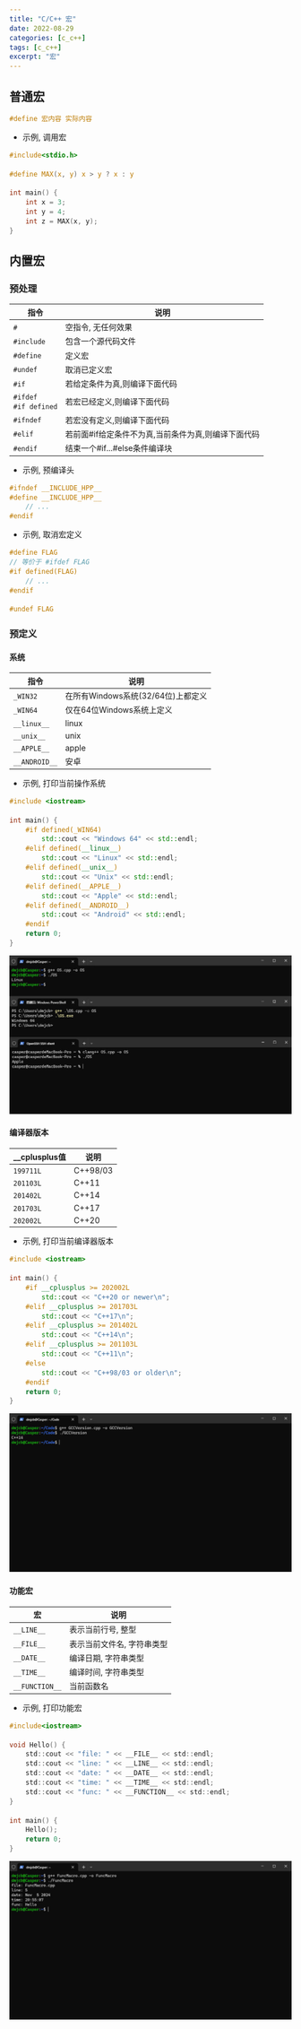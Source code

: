 ```yaml
---
title: "C/C++ 宏"
date: 2022-08-29
categories: [c_c++]
tags: [c_c++]
excerpt: "宏"
---
```


## 普通宏

```c
#define 宏内容 实际内容
```

- 示例, 调用宏

```c
#include<stdio.h>

#define MAX(x, y) x > y ? x : y

int main() {
    int x = 3;
    int y = 4;
    int z = MAX(x, y);
}
```

## 内置宏

### 预处理

| 指令     | 说明                                                |
| -------- | -------------------------------------------------- |
| `#`        | 空指令, 无任何效果                                 |
| `#include` | 包含一个源代码文件                                 |
| `#define`  | 定义宏                                            |
| `#undef`   | 取消已定义宏                                       |
| `#if`      | 若给定条件为真,则编译下面代码                       |
| `#ifdef` <br> `#if defined`  | 若宏已经定义,则编译下面代码       |
| `#ifndef`  | 若宏没有定义,则编译下面代码                         |
| `#elif`    | 若前面#if给定条件不为真,当前条件为真,则编译下面代码   |
| `#endif`   | 结束一个#if...#else条件编译块                      |

- 示例, 预编译头

```c
#ifndef __INCLUDE_HPP__
#define __INCLUDE_HPP__
    // ...
#endif
```

- 示例, 取消宏定义

```c
#define FLAG
// 等价于 #ifdef FLAG
#if defined(FLAG)
    // ...
#endif

#undef FLAG
```

### 预定义

#### 系统

| 指令          | 说明                                |
| ------------  | ---------------------------------- |
| `_WIN32`      | 在所有Windows系统(32/64位)上都定义   |
| `_WIN64`      | 仅在64位Windows系统上定义            |
| `__linux__`   | linux                              |
| `__unix__`    | unix                               |
| `__APPLE__`   | apple                              |
| `__ANDROID__` | 安卓                               |

- 示例, 打印当前操作系统

```c++
#include <iostream>

int main() {
    #if defined(_WIN64)
        std::cout << "Windows 64" << std::endl;
    #elif defined(__linux__)
        std::cout << "Linux" << std::endl;
    #elif defined(__unix__)
        std::cout << "Unix" << std::endl;
    #elif defined(__APPLE__)
        std::cout << "Apple" << std::endl;
    #elif defined(__ANDROID__)
        std::cout << "Android" << std::endl;
    #endif
    return 0;
}
```

![](/assets/image/20241105_234506.jpg)

#### 编译器版本

| __cplusplus值   | 说明      |
| --------------- | -------- |
| `199711L`       | C++98/03 |
| `201103L`       | C++11    |
| `201402L`       | C++14    |
| `201703L`       | C++17    |
| `202002L`       | C++20    |

- 示例, 打印当前编译器版本

```c++
#include <iostream>

int main() {
    #if __cplusplus >= 202002L
        std::cout << "C++20 or newer\n";
    #elif __cplusplus >= 201703L
        std::cout << "C++17\n";
    #elif __cplusplus >= 201402L
        std::cout << "C++14\n";
    #elif __cplusplus >= 201103L
        std::cout << "C++11\n";
    #else
        std::cout << "C++98/03 or older\n";
    #endif
    return 0;
}
```

![](/assets/image/20241109_035618.jpg)

#### 功能宏

| 宏             | 说明                     |
| -------------- | ------------------------ |
| `__LINE__`     | 表示当前行号, 整型        |
| `__FILE__`     | 表示当前文件名, 字符串类型 |
| `__DATE__`     | 编译日期, 字符串类型      |
| `__TIME__`     | 编译时间, 字符串类型      |
| `__FUNCTION__` | 当前函数名                |

- 示例, 打印功能宏

```c
#include<iostream>

void Hello() {
    std::cout << "file: " << __FILE__ << std::endl;
    std::cout << "line: " << __LINE__ << std::endl;
    std::cout << "date: " << __DATE__ << std::endl;
    std::cout << "time: " << __TIME__ << std::endl;
    std::cout << "func: " << __FUNCTION__ << std::endl;
}

int main() {
    Hello();
    return 0;
}
```

![](/assets/image/20241105_235518.jpg)